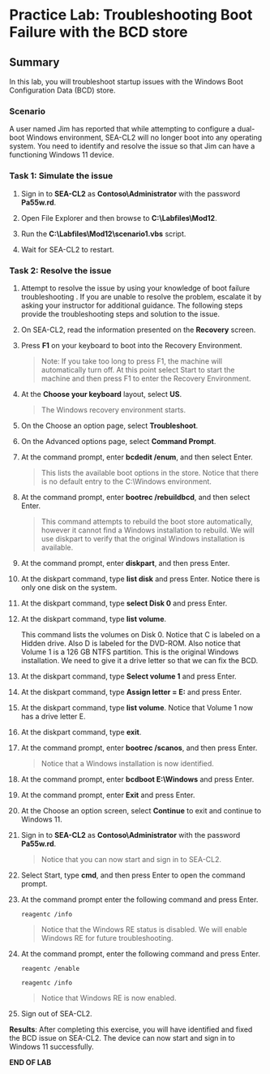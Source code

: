 # Practice Lab: Troubleshooting Boot Failure with the BCD store

## Summary

In this lab, you will troubleshoot startup issues with the Windows Boot Configuration Data (BCD) store.

### Scenario

A user named Jim has reported that while attempting to configure a dual-boot Windows environment, SEA-CL2 will no longer boot into any operating system. You need to identify and resolve the issue so that Jim can have a functioning Windows 11 device.

### Task 1: Simulate the issue

1. Sign in to **SEA-CL2** as **Contoso\\Administrator** with the password **Pa55w.rd**.

2. Open File Explorer and then browse to **C:\\Labfiles\\Mod12**.

3. Run the **C:\\Labfiles\\Mod12\\scenario1.vbs** script.

4. Wait for SEA-CL2 to restart.

### Task 2: Resolve the issue

1. Attempt to resolve the issue by using your knowledge of boot failure troubleshooting . If you are unable to resolve the problem, escalate it by asking your instructor for additional guidance. The following steps provide the troubleshooting steps and solution to the issue.

2. On SEA-CL2, read the information presented on the **Recovery** screen.

3. Press **F1** on your keyboard to boot into the Recovery Environment.

   > Note: If you take too long to press F1, the machine will automatically turn off. At this point select Start to start the machine and then press F1 to enter the Recovery Environment.

4. At the **Choose your keyboard** layout, select **US**.

   > The Windows recovery environment starts.

5. On the Choose an option page, select **Troubleshoot**.

6. On the Advanced options page, select **Command Prompt**. 

7. At the command prompt, enter **bcdedit /enum**, and then select Enter. 

   > This lists the available boot options in the store. Notice that there is no default entry to the C:\Windows environment.

8. At the command prompt, enter **bootrec /rebuildbcd**, and then select Enter. 

   > This command attempts to rebuild the boot store automatically, however it cannot find a Windows installation to rebuild. We will use diskpart to verify that the original Windows installation is available.

9. At the command prompt, enter **diskpart**, and then press Enter.

10. At the diskpart command, type **list disk** and press Enter. Notice there is only one disk on the system.

11. At the diskpart command, type **select Disk 0** and press Enter.

12. At the diskpart command, type **list volume**.

    This command lists the volumes on Disk 0. Notice that C is labeled on a Hidden drive. Also D is labeled for the DVD-ROM. Also notice that Volume 1 is a 126 GB NTFS partition. This is the original Windows installation. We need to give it a drive letter so that we can fix the BCD.

13. At the diskpart command, type **Select volume 1** and press Enter.

14. At the diskpart command, type **Assign letter = E:** and press Enter.

15. At the diskpart command, type **list volume**. Notice that Volume 1 now has a drive letter E.

16. At the diskpart command, type **exit**.

17. At the command prompt, enter **bootrec /scanos**, and then press Enter. 

    > Notice that a Windows installation is now identified.

18. At the command prompt, enter **bcdboot E:\Windows** and press Enter.

19. At the command prompt, enter **Exit** and press Enter.

20. At the Choose an option screen, select **Continue** to exit and continue to Windows 11.

21. Sign in to **SEA-CL2** as **Contoso\\Administrator** with the password **Pa55w.rd**.

    > Notice that you can now start and sign in to SEA-CL2. 

22. Select Start, type **cmd**, and then press Enter to open the command prompt.

23. At the command prompt enter the following command and press Enter.

    ```
    reagentc /info
    ```

    > Notice that the Windows RE status is disabled. We will enable Windows RE for future troubleshooting.

24. At the command prompt, enter the following command  and press Enter.

    ```
    reagentc /enable
    
    reagentc /info
    ```

    > Notice that Windows RE is now enabled.

25. Sign out of SEA-CL2.

**Results**: After completing this exercise, you will have identified and fixed the BCD issue on SEA-CL2. The device can now start and sign in to Windows 11 successfully.

**END OF LAB**
